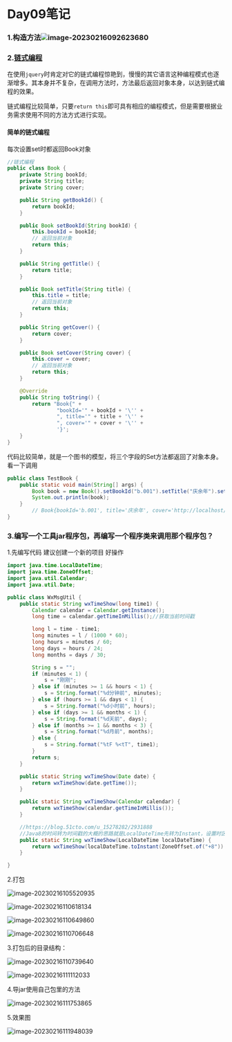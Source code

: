 # Day09笔记

### 1.构造方法![image-20230216092623680](https://raw.githubusercontent.com/shiyin-li/pic/master/img/202302160926779.png)

### 2.[链式编程](https://www.jianshu.com/p/a8c51f220189) 

在使用`jquery`时肯定对它的链式编程惊艳到，慢慢的其它语言这种编程模式也逐渐增多。其本身并不复杂，在调用方法时，方法最后返回对象本身，以达到链式编程的效果。

链式编程比较简单，只要`return this`即可具有相应的编程模式，但是需要根据业务需求使用不同的方法方式进行实现。

#### 简单的链式编程

每次设置set时都返回Book对象

```java
//链式编程
public class Book {
    private String bookId;
    private String title;
    private String cover;

    public String getBookId() {
        return bookId;
    }

    public Book setBookId(String bookId) {
        this.bookId = bookId;
        // 返回当前对象
        return this;
    }

    public String getTitle() {
        return title;
    }

    public Book setTitle(String title) {
        this.title = title;
        // 返回当前对象
        return this;
    }

    public String getCover() {
        return cover;
    }

    public Book setCover(String cover) {
        this.cover = cover;
        // 返回当前对象
        return this;
    }

    @Override
    public String toString() {
        return "Book{" +
                "bookId='" + bookId + '\'' +
                ", title='" + title + '\'' +
                ", cover='" + cover + '\'' +
                '}';
    }
}
```

代码比较简单，就是一个图书的模型，将三个字段的Set方法都返回了对象本身。看一下调用

```java
public class TestBook {
    public static void main(String[] args) {
        Book book = new Book().setBookId("b.001").setTitle("庆余年").setCover("http://localhost/qyn.jpg");
        System.out.println(book);
    }
        // Book{bookId='b.001', title='庆余年', cover='http://localhost/qyn.jpg'}
}

```

### 3.编写一个工具jar程序包，再编写一个程序类来调用那个程序包？

1.先编写代码 建议创建一个新的项目 好操作

```java
import java.time.LocalDateTime;
import java.time.ZoneOffset;
import java.util.Calendar;
import java.util.Date;

public class WxMsgUtil {
    public static String wxTimeShow(long time1) {
        Calendar calendar = Calendar.getInstance();
        long time = calendar.getTimeInMillis();//获取当前时间戳

        long l = time - time1;
        long minutes = l / (1000 * 60);
        long hours = minutes / 60;
        long days = hours / 24;
        long months = days / 30;

        String s = "";
        if (minutes < 1) {
            s = "刚刚";
        } else if (minutes >= 1 && hours < 1) {
            s = String.format("%d分钟前", minutes);
        } else if (hours >= 1 && days < 1) {
            s = String.format("%d小时前", hours);
        } else if (days >= 1 && months < 1) {
            s = String.format("%d天前", days);
        } else if (months >= 1 && months < 3) {
            s = String.format("%d月前", months);
        } else {
            s = String.format("%tF %<tT", time1);
        }
        return s;
    }

    public static String wxTimeShow(Date date) {
        return wxTimeShow(date.getTime());
    }

    public static String wxTimeShow(Calendar calendar) {
        return wxTimeShow(calendar.getTimeInMillis());
    }

    //https://blog.51cto.com/u_15278282/2931888
    //Java8的时间转为时间戳的大概的思路就是LocalDateTime先转为Instant，设置时区，然后转timestamp(时间戳)。
    public static String wxTimeShow(LocalDateTime localDateTime) {
        return wxTimeShow(localDateTime.toInstant(ZoneOffset.of("+8")).toEpochMilli());
    }

}

```

2.打包

![image-20230216105520935](https://raw.githubusercontent.com/shiyin-li/pic/master/img/202302161147705.png)

![image-20230216110618134](https://raw.githubusercontent.com/shiyin-li/pic/master/img/202302161147139.png)

![image-20230216110649860](https://raw.githubusercontent.com/shiyin-li/pic/master/img/202302161147097.png)

![image-20230216110706648](https://raw.githubusercontent.com/shiyin-li/pic/master/img/202302161147535.png)

3.打包后的目录结构：

![image-20230216110739640](https://raw.githubusercontent.com/shiyin-li/pic/master/img/202302161147876.png)

![image-20230216111112033](https://raw.githubusercontent.com/shiyin-li/pic/master/img/202302161147779.png)

4.导jar使用自己包里的方法

![image-20230216111753865](https://raw.githubusercontent.com/shiyin-li/pic/master/img/202302161148708.png)

5.效果图

![image-20230216111948039](https://raw.githubusercontent.com/shiyin-li/pic/master/img/202302161148577.png)